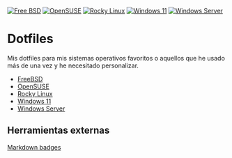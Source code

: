 [![Free BSD](https://img.shields.io/badge/FreeBSD-EE0000?style=for-the-badge&logo=freebsd&logoColor=white)](FreeBSD/FreeBSD.md)
[![OpenSUSE](https://img.shields.io/badge/OpenSUSE-0C322C?style=for-the-badge&logo=SUSE&logoColor=white)](OpenSUSE/OpenSUSE.md)
[![Rocky Linux](https://img.shields.io/badge/Rocky%20Linux-35BF5C?style=for-the-badge&logo=redhat&logoColor=white)](RockyLinux/RockyLinux.md)
[![Windows 11](https://img.shields.io/badge/Windows%2011-0078D4?style=for-the-badge&logo=microsoft&logoColor=white)](Windows11/Windows11.md)
[![Windows Server](https://img.shields.io/badge/Windows%20Server-0078D6?style=for-the-badge&logo=windows&logoColor=white)](WindowsServer2022/WindowsServer2022.md)

# Dotfiles

Mis dotfiles para mis sistemas operativos favoritos o aquellos que he usado más de una vez y he necesitado personalizar.

- [FreeBSD](FreeBSD/FreeBSD.md)
- [OpenSUSE](OpenSUSE/OpenSUSE.md)
- [Rocky Linux](RockyLinux/RockyLinux.md)
- [Windows 11](Windows11/Windows11.md)
- [Windows Server](WindowsServer2022/WindowsServer2022.md)

## Herramientas externas

[Markdown badges](https://github.com/Ileriayo/markdown-badges)
